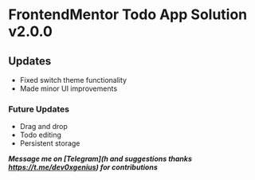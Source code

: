 # FrontendMentor Todo App Solution v2.0.0

## Updates
* Fixed switch theme functionality
* Made minor UI improvements

### Future Updates
* Drag and drop
* Todo editing
* Persistent storage

***Message me on [Telegram](h and suggestions thanks https://t.me/dev0xgenius) for contributions***